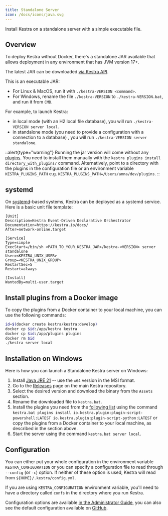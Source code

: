 ```yaml
---
title: Standalone Server
icon: /docs/icons/java.svg
---
```


Install Kestra on a standalone server with a simple executable file.

## Overview
To deploy Kestra without Docker, there's a standalone JAR available that allows deployment in any environment that has JVM version 17+.

The latest JAR can be downloaded [via Kestra API](https://api.kestra.io/v1/versions/download).

This is an executable JAR:
- For Linux & MacOS, run it with `./kestra-VERSION <command>`.
- For Windows, rename the file `./kestra-VERSION` to `./kestra-VERSION.bat`, and run it from `CMD`.

For example, to launch Kestra:
- in local mode (with an H2 local file database), you will run `./kestra-VERSION server local`.
- in standalone mode (you need to provide a configuration with a connection to a database) , you will run `./kestra-VERSION server standalone`.

::alert{type="warning"}
Running the jar version will come without any [plugins](/plugins). You need to install them manually with the `kestra plugins install
directory_with_plugins/` command. Alternatively, point to a directory with the plugins in the configuration file or an environment variable `KESTRA_PLUGINS_PATH` e.g. `KESTRA_PLUGINS_PATH=/Users/anna/dev/plugins`.
::

## systemd

On [systemd](https://systemd.io/)-based systems, Kestra can be deployed as a systemd service. Here is a basic unit file template:

```systemd
[Unit]
Description=Kestra Event-Driven Declarative Orchestrator
Documentation=https://kestra.io/docs/
After=network-online.target

[Service]
Type=simple
ExecStart=/bin/sh <PATH_TO_YOUR_KESTRA_JAR>/kestra-<VERSION> server standalone
User=<KESTRA_UNIX_USER>
Group=<KESTRA_UNIX_GROUP>
RestartSec=5
Restart=always

[Install]
WantedBy=multi-user.target
```

## Install plugins from a Docker image

To copy the plugins from a Docker container to your local machine, you can use the following commands:

```bash
id=$(docker create kestra/kestra:develop)
docker cp $id:/app/kestra kestra
docker cp $id:/app/plugins plugins
docker rm $id
./kestra server local
```

## Installation on Windows

Here is how you can launch a Standalone Kestra server on Windows:

1. Install [Java JRE 21](https://adoptium.net/temurin/releases/?os=windows&version=21) -- use the `x64` version in the MSI format.
2. Go to the [Releases](https://github.com/kestra-io/kestra/releases) page on the main Kestra repository.
3. Select the desired version and download the binary from the `Assets` section.
4. Rename the downloaded file to `kestra.bat`.
5. Install the plugins you need from the [following list](https://github.com/kestra-io/kestra/blob/620f0b1e9c45cd400db582df69320e518d3f98a0/.github/workflows/main.yml#L163-L234) using the command `kestra.bat plugins install io.kestra.plugin:plugin-script-powershell:LATEST io.kestra.plugin:plugin-script-python:LATEST` or copy the plugins from a Docker container to your local machine, as described in the section above.
6. Start the server using the command `kestra.bat server local`.

## Configuration

You can either put your whole configuration in the environment variable `KESTRA_CONFIGURATION` or you can specify a configuration file to read through `--config` (or `-c`) option. If neither of these option is used, Kestra will read from `${HOME}/.kestra/config.yml`.

If you are using `KESTRA_CONFIGURATION` environment variable, you'll need to have a directory called `confs` in the directory where you run Kestra.

Configuration options are available [in the Administrator Guide](../09.administrator-guide/index.md), you can also see the default configuration available on  [GitHub](https://github.com/kestra-io/kestra/blob/develop/cli/src/main/resources/application.yml).

